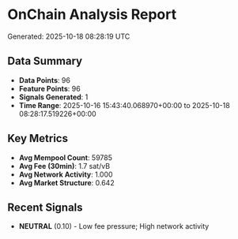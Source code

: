 # OnChain Analysis Report
Generated: 2025-10-18 08:28:19 UTC

## Data Summary
- **Data Points**: 96
- **Feature Points**: 96
- **Signals Generated**: 1
- **Time Range**: 2025-10-16 15:43:40.068970+00:00 to 2025-10-18 08:28:17.519226+00:00

## Key Metrics
- **Avg Mempool Count**: 59785
- **Avg Fee (30min)**: 1.7 sat/vB
- **Avg Network Activity**: 1.000
- **Avg Market Structure**: 0.642

## Recent Signals
- **NEUTRAL** (0.10) - Low fee pressure; High network activity
